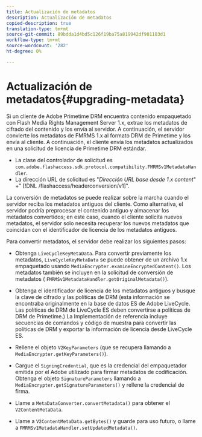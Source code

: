 ```yaml
---
title: Actualización de metadatos
description: Actualización de metadatos
copied-description: true
translation-type: tm+mt
source-git-commit: 89bdda1d4bd5c126f19ba75a819942df901183d1
workflow-type: tm+mt
source-wordcount: '282'
ht-degree: 0%

---
```



# Actualización de metadatos{#upgrading-metadata}

Si un cliente de Adobe Primetime DRM encuentra contenido empaquetado con Flash Media Rights Management Server 1.x, extrae los metadatos de cifrado del contenido y los envía al servidor. A continuación, el servidor convierte los metadatos de FMRMS 1.x al formato DRM de Primetime y los envía al cliente. A continuación, el cliente envía los metadatos actualizados en una solicitud de licencia de Primetime DRM estándar.

* La clase del controlador de solicitud es `com.adobe.flashaccess.sdk.protocol.compatibility.FMRMSv1MetadataHandler`.
* La dirección URL de solicitud es &quot;*Dirección URL base desde 1.x content*&quot; +&quot; [!DNL /flashaccess/headerconversion/v1]&quot;.

La conversión de metadatos se puede realizar sobre la marcha cuando el servidor reciba los metadatos antiguos del cliente. Como alternativa, el servidor podría preprocesar el contenido antiguo y almacenar los metadatos convertidos; en este caso, cuando el cliente solicita nuevos metadatos, el servidor solo necesita recuperar los nuevos metadatos que coincidan con el identificador de licencia de los metadatos antiguos.

Para convertir metadatos, el servidor debe realizar los siguientes pasos:

* Obtenga `LiveCycleKeyMetaData`. Para convertir previamente los metadatos, `LiveCycleKeyMetaData` se puede obtener de un archivo 1.x empaquetado usando `MediaEncrypter.examineEncryptedContent()`. Los metadatos también se incluyen en la solicitud de conversión de metadatos ( `FMRMSv1MetadataHandler.getOriginalMetadata()`).

* Obtenga el identificador de licencia de los metadatos antiguos y busque la clave de cifrado y las políticas de DRM (esta información se encontraba originalmente en la base de datos ES de Adobe LiveCycle. Las políticas de DRM de LiveCycle ES deben convertirse a políticas de DRM de Primetime.) La Implementación de referencia incluye secuencias de comandos y código de muestra para convertir las políticas de DRM y exportar la información de licencia desde LiveCycle ES.
* Rellene el objeto `V2KeyParameters` (que se recupera llamando a `MediaEncrypter.getKeyParameters()`).

* Cargue el `SigningCredential`, que es la credencial del empaquetador emitida por el Adobe utilizado para firmar metadatos de codificación. Obtenga el objeto `SignatureParameters` llamando a `MediaEncrypter.getSignatureParameters()` y rellene la credencial de firma.

* Llame a `MetaDataConverter.convertMetadata()` para obtener el `V2ContentMetaData`.

* Llame a `V2ContentMetaData.getBytes()` y guarde para uso futuro, o llame a `FMRMSv1MetadataHandler.setUpdatedMetadata()`.

